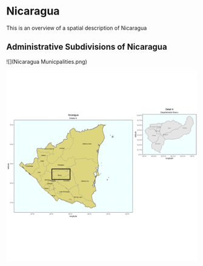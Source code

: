 # Nicaragua

This is an overview of a spatial description of Nicaragua 


## Administrative Subdivisions of Nicaragua

![](Nicaragua Municpalities.png)

![](ForDaPageBitch.png)

